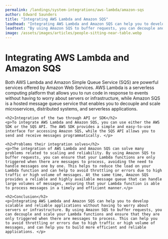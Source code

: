```yaml
---
permalink: /landings/system-integrations/aws-lambda/amazon-sqs
author: Edward Saunders
title: "Integrating AWS Lambda and Amazon SQS"
leadhead: "Integrating AWS Lambda and Amazon SQS can help you to develop scalable and reliable applications without having to worry about servers or infrastructure"
leadtext: "By using Amazon SQS to buffer requests, you can decouple and scale your Lambda functions and ensure that they are only triggered when there are messages to process. This can help you to avoid throttling or errors due to high traffic or high volume of messages, and can help you to build more efficient and reliable applications."
image: /assets/images/articles/people-sitting-near-table.webp
---
```

<div class="arttext">	<h1>Integrating AWS Lambda and Amazon SQS</h1>
	<p>Both AWS Lambda and Amazon Simple Queue Service (SQS) are powerful services offered by Amazon Web Services. AWS Lambda is a serverless computing platform that allows you to run code in response to events without having to worry about servers or infrastructure, while Amazon SQS is a hosted message queue service that enables you to decouple and scale microservices, distributed systems, and serverless applications. </p>

	<h2>Integration of the two through API or SDK</h2>
	<p>To integrate AWS Lambda and Amazon SQS, you can use either the AWS SDK or the SQS API. The AWS SDK provides a simple and easy-to-use interface for accessing Amazon SQS, while the SQS API allows you to send and receive messages programmatically. </p>

	<h2>Problems their integration solves</h2>
	<p>The integration of AWS Lambda and Amazon SQS can solve many problems related to scaling and reliability. By using Amazon SQS to buffer requests, you can ensure that your Lambda functions are only triggered when there are messages to process, avoiding the need to handle messages one by one. This helps to reduce the load on your Lambda function and can help to avoid throttling or errors due to high traffic or high volume of messages. At the same time, Amazon SQS provides a reliable and highly available message queue that can handle large volumes of messages, ensuring that your Lambda function is able to process messages in a timely and efficient manner.</p>

	<h2>Conclusion</h2>
	<p>Integrating AWS Lambda and Amazon SQS can help you to develop scalable and reliable applications without having to worry about servers or infrastructure. By using Amazon SQS to buffer requests, you can decouple and scale your Lambda functions and ensure that they are only triggered when there are messages to process. This can help you to avoid throttling or errors due to high traffic or high volume of messages, and can help you to build more efficient and reliable applications. </p>
</div>